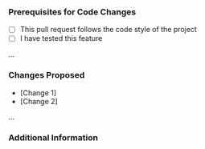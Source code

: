 <!--
	Thanks for using and contributing to Ejitron.
 	Before you submit a pull request, please read the Contributing guidelines.
 	We do not answer questions via Pull Requests.
-->
### Prerequisites for Code Changes
* [ ] This pull request follows the code style of the project
* [ ] I have tested this feature

...
<!-- Uncomment this section if this PR is related to any issues.
### Issues Fixed 
* [Issue #1]

...
 -->

### Changes Proposed

* [Change 1]
* [Change 2]

...

### Additional Information 
<!-- Any other information that may be able to help me with the problem. Remove this if it is not needed. -->